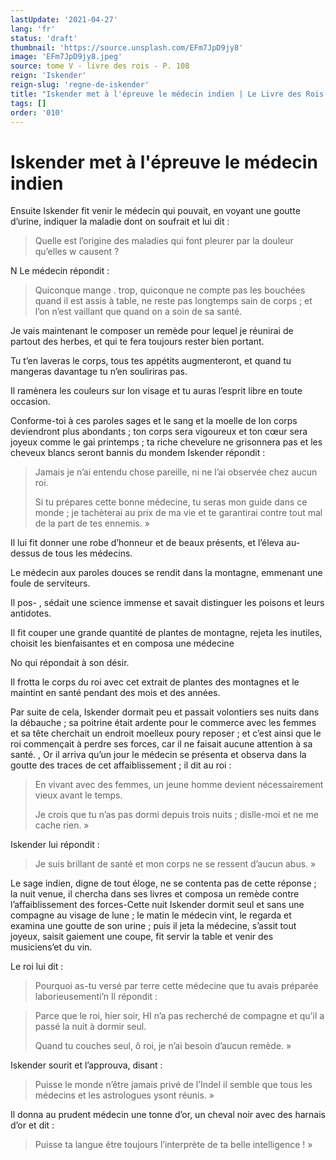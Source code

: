 ```yaml
---
lastUpdate: '2021-04-27'
lang: 'fr'
status: 'draft'
thumbnail: 'https://source.unsplash.com/EFm7JpD9jy8'
image: 'EFm7JpD9jy8.jpeg'
source: tome V - livre des rois - P. 108
reign: 'Iskender'
reign-slug: 'regne-de-iskender'
title: "Iskender met à l'épreuve le médecin indien | Le Livre des Rois | Shâhnâmeh"
tags: []
order: '010'
---
```


<!-- LTeX: language=fr -->

# Iskender met à l'épreuve le médecin indien

Ensuite Iskender fit venir le médecin qui pouvait, en voyant une goutte d’urine, indiquer la maladie dont on soufrait et lui dit :

> Quelle est l’origine des maladies qui font pleurer par la douleur qu’elles w causent ?

N Le médecin répondit :

> Quiconque mange
. trop, quiconque ne compte pas les bouchées quand il est assis à table, ne reste pas longtemps sain de corps ; et l’on n’est vaillant que quand on a soin de sa santé.

Je vais maintenant le composer un remède pour lequel je réunirai de partout des herbes, et qui te fera toujours rester bien portant.

Tu t’en laveras le corps, tous tes appétits augmenteront, et quand tu mangeras davantage tu n’en souliriras pas.

Il ramènera les couleurs sur Ion visage et tu auras l’esprit libre en toute occasion.

Conforme-toi à ces paroles sages et le sang et la moelle de Ion corps deviendront plus abondants ; ton corps sera vigoureux et ton cœur sera joyeux comme le gai printemps ; ta riche chevelure ne grisonnera pas et les cheveux blancs seront bannis du mondem Iskender répondit :

> Jamais je n’ai entendu chose pareille, ni ne l’ai observée chez aucun roi.
>
> Si tu prépares cette bonne médecine, tu seras mon guide dans ce monde ; je tachèterai au prix de ma vie et te garantirai contre tout mal de la part de tes ennemis. »

Il lui fit donner une robe d’honneur et de beaux présents, et l’éleva au-dessus de tous les médecins.

Le médecin aux paroles douces se rendit dans la montagne, emmenant une foule de serviteurs.

Il pos-
, sédait une science immense et savait distinguer les poisons et leurs antidotes.

Il fit couper une grande quantité de plantes de montagne, rejeta les inutiles, choisit les bienfaisantes et en composa une médecine

No qui répondait à son désir.

Il frotta le corps du roi avec cet extrait de plantes des montagnes et le maintint en santé pendant des mois et des années.

Par suite de cela, Iskender dormait peu et passait volontiers ses nuits dans la débauche ; sa poitrine était ardente pour le commerce avec les femmes et sa tête cherchait un endroit moelleux poury reposer ; et c’est ainsi que le roi commençait à perdre ses forces, car il ne faisait aucune attention à sa santé. , Or il arriva qu’un jour le médecin se présenta et observa dans la goutte des traces de cet affaiblissement ; il dit au roi :

> En vivant avec des femmes, un jeune homme devient nécessairement vieux avant le temps.
>
> Je crois que tu n’as pas dormi depuis trois nuits ; dislle-moi et ne me cache rien. »

Iskender lui répondit :

> Je suis brillant de santé et mon corps ne se ressent d’aucun abus. »

Le sage indien, digne de tout éloge, ne se contenta pas de cette réponse ; la nuit venue, il chercha dans ses livres et composa un remède contre l’affaiblissement des forces-Cette nuit Iskender dormit seul et sans une compagne au visage de lune ; le matin le médecin vint, le regarda et examina une goutte de son urine ; puis il jeta la médecine, s’assit tout joyeux, saisit gaiement une coupe, fit servir la table et venir des musiciens’et du vin.

Le roi lui dit :

> Pourquoi as-tu versé par terre cette médecine que tu avais préparée laborieusementi’n Il répondit :

> Parce que le roi, hier soir, 
 HI n’a pas recherché de compagne et qu’il a passé la nuit à dormir seul.
>
> Quand tu couches seul, ô roi, je n’ai besoin d’aucun remède. »

Iskender sourit et l’approuva, disant :

> Puisse le monde n’être jamais privé de l’Indel il semble que tous les médecins et les astrologues ysont réunis. »

Il donna au prudent médecin une tonne d’or, un cheval noir avec des harnais d’or et dit :

> Puisse ta langue être toujours l’interprète de ta belle intelligence ! »
